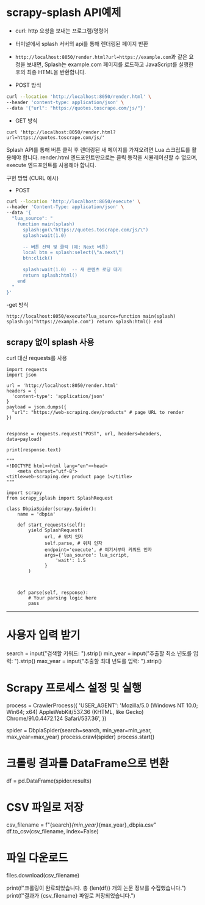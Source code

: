 # scrapy-splash API예제
- curl: http 요청을 보내는 프로그램/명령어
- 터미널에서 splash 서버의 api를 통해 렌더링된 페이지 반환

- `http://localhost:8050/render.html?url=https://example.com`과 같은 요청을 보내면, Splash는 example.com 페이지를 로드하고 JavaScript를 실행한 후의 최종 HTML을 반환합니다.

- POST 방식
```bash
curl --location 'http://localhost:8050/render.html' \
--header 'content-type: application/json' \
--data '{"url": "https://quotes.toscrape.com/js/"}'
```

- GET 방식
```
curl 'http://localhost:8050/render.html?url=https://quotes.toscrape.com/js/'
```

Splash API를 통해 버튼 클릭 후 렌더링된 새 페이지를 가져오려면 Lua 스크립트를 활용해야 합니다. render.html 엔드포인트만으로는 클릭 동작을 시뮬레이션할 수 없으며, execute 엔드포인트를 사용해야 합니다.

구현 방법 (CURL 예시)

- POST

```bash
curl --location 'http://localhost:8050/execute' \
--header 'Content-Type: application/json' \
--data '{
  "lua_source": "
    function main(splash)
      splash:go(\"https://quotes.toscrape.com/js/\")
      splash:wait(1.0)
      
      -- 버튼 선택 및 클릭 (예: Next 버튼)
      local btn = splash:select(\"a.next\")
      btn:click()
      
      splash:wait(1.0)  -- 새 콘텐츠 로딩 대기
      return splash:html()
    end
  "
}'
```

-get 방식
```
http://localhost:8050/execute?lua_source=function main(splash) splash:go("https://example.com") return splash:html() end
```

## scrapy 없이 splash 사용

curl 대신 requests를 사용

```
import requests
import json

url = 'http://localhost:8050/render.html'
headers = {
  'content-type': 'application/json'
}
payload = json.dumps({
  "url": "https://web-scraping.dev/products" # page URL to render
})


response = requests.request("POST", url, headers=headers, data=payload)

print(response.text)

"""
<!DOCTYPE html><html lang="en"><head>
    <meta charset="utf-8">
<title>web-scraping.dev product page 1</title>    
"""
```


```
import scrapy
from scrapy_splash import SplashRequest

class DbpiaSpider(scrapy.Spider):
    name = 'dbpia'

    def start_requests(self):
        yield SplashRequest(
              url, # 위치 인자
              self.parse, # 위치 인자
              endpoint='execute', # 여기서부터 키워드 인자
              args={'lua_source': lua_script,
                  'wait': 1.5
              }
        )



    def parse(self, response):
        # Your parsing logic here
        pass
```














---

# 사용자 입력 받기
search = input("검색할 키워드: ").strip()
min_year = input("추출할 최소 년도를 입력: ").strip()
max_year = input("추출할 최대 년도를 입력: ").strip()

# Scrapy 프로세스 설정 및 실행
process = CrawlerProcess({
    'USER_AGENT': 'Mozilla/5.0 (Windows NT 10.0; Win64; x64) AppleWebKit/537.36 (KHTML, like Gecko) Chrome/91.0.4472.124 Safari/537.36',
})

spider = DbpiaSpider(search=search, min_year=min_year, max_year=max_year)
process.crawl(spider)
process.start()

# 크롤링 결과를 DataFrame으로 변환
df = pd.DataFrame(spider.results)

# CSV 파일로 저장
csv_filename = f"{search}_{min_year}_{max_year}_dbpia.csv"
df.to_csv(csv_filename, index=False)

# 파일 다운로드
files.download(csv_filename)

print(f"크롤링이 완료되었습니다. 총 {len(df)} 개의 논문 정보를 수집했습니다.")
print(f"결과가 {csv_filename} 파일로 저장되었습니다.")
